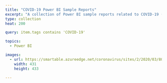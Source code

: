 ```yaml
---
title: "COVID-19 Power BI Sample Reports"
excerpt: "A collection of Power BI sample reports related to COVID-19 (Coronavirus)"
type: collection
heat: 200

query: item.tags contains 'COVID-19'

topics:
  - Power BI

images:
  - url: https://smartable.azureedge.net/coronavirus/sites/2/2020/03/800px-2019-nCoV-CDC-23312_without_background.png
    width: 431
    height: 433

---
```


